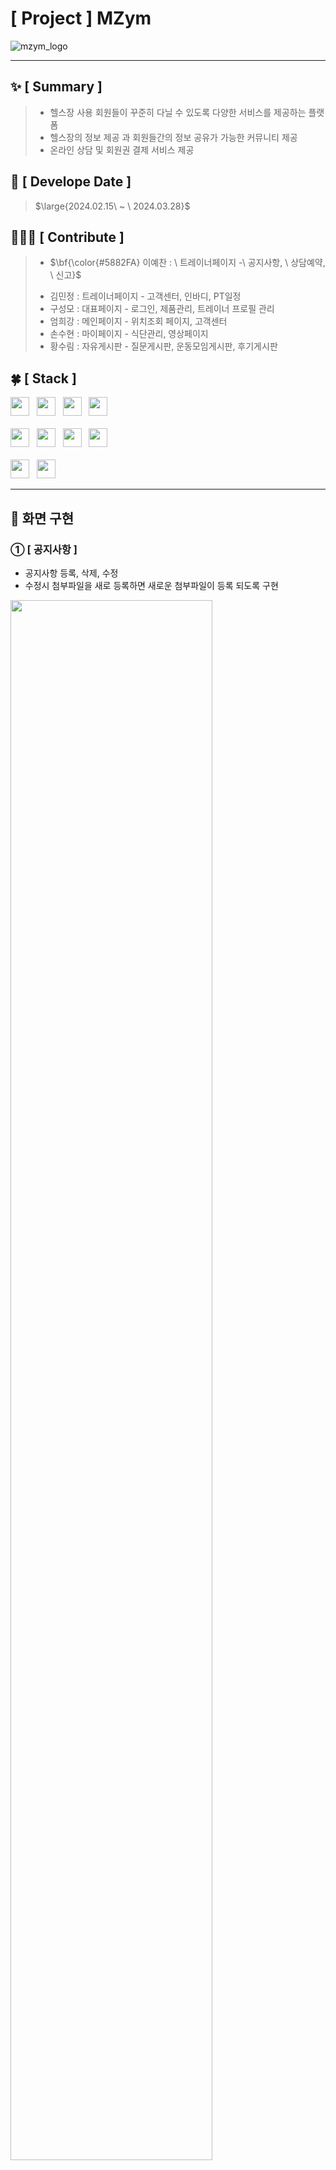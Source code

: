 #  [ Project ] MZym
![mzym_logo](https://github.com/leeyechanbal/MZym/assets/153481748/650fecd3-8730-4ef6-872d-4e1984a01f4b)

***

## :sparkles: [ Summary ]
> - 헬스장 사용 회원들이 꾸준히 다닐 수 있도록 다양한 서비스를 제공하는 플랫폼
> - 헬스장의 정보 제공 과 회원들간의 정보 공유가 가능한 커뮤니티 제공
> - 온라인 상담 및 회원권 결제 서비스 제공 


## :date: [ Develope Date ]
> <p>$\large{2024.02.15\ ~ \ 2024.03.28}$</p>


## 🧑🏻‍💻 [ Contribute ]
> - <p>$\bf{\color{#5882FA} 이예찬 : \ 트레이너페이지 -\  공지사항, \ 상담예약, \ 신고}$</p>
> - 김민정 : 트레이너페이지 - 고객센터, 인바디, PT일정
> - 구성모 : 대표페이지 -  로그인, 제품관리, 트레이너 프로필 관리
> - 엄희강 : 메인페이지 - 위치조회 페이지, 고객센터
> - 손수현 : 마이페이지 - 식단관리, 영상페이지
> - 황수림 : 자유게시판 - 질문게시판, 운동모임게시판, 후기게시판


## :four_leaf_clover: [ Stack ]
<div>
  <img src="https://img.shields.io/badge/html5-E34F26?logo=html5&logoColor=white" height="30px"> &nbsp;
  <img src="https://img.shields.io/badge/css3-1572B6?logo=css3&logoColor=white" height="30px"> &nbsp;
  <img src="https://img.shields.io/badge/javascript-F7DF1E?logo=javascript&logoColor=black" height="30px"> &nbsp;
  <img src="https://img.shields.io/badge/jquery-0769AD?logo=jquery&logoColor=white" height="30px"> <br><br> 
  <img src="https://img.shields.io/badge/visualstudiocode-007ACC?logo=visualstudiocode&logoColor=white" height="30px"> &nbsp;
  <img src="https://img.shields.io/badge/eclipseide-2C2255?logo=eclipseide&logoColor=white" height="30px"> &nbsp;
  <img src="https://img.shields.io/badge/java11-007396?logo=java&logoColor=white" height="30px"> &nbsp;
  <img src="https://img.shields.io/badge/oracle-F80000?logo=visualstudiocode&logoColor=white" height="30px"> <br><br> 
  <img src="https://img.shields.io/badge/github-181717?logo=github&logoColor=white" height="30px"> &nbsp;
  <img src="https://img.shields.io/badge/apachetomcat-F8DC75?logo=apachetomcat&logoColor=black" height="30px"> 
</div>

***

## :whale2: 화면 구현

###  ① [ 공지사항 ]
 - 공지사항 등록, 삭제, 수정
 - 수정시 첨부파일을 새로 등록하면 새로운 첨부파일이 등록 되도록 구현
<img src="https://github.com/leeyechanbal/elJstlProject/assets/153481748/567ea6be-ba9a-4a21-924f-ff14dfce028e"  width="80%"/>
<img src="https://github.com/leeyechanbal/elJstlProject/assets/153481748/f841ca07-d6fa-4ec2-8437-be399c9070af"  width="80%"/>

###  ③ [ 신고 ]
 - 신고된 각 종류 게시글과 댓글의 데이터를 조회 해서 한번에 보여주도록 구현
<img src="https://github.com/leeyechanbal/elJstlProject/assets/153481748/3f1a8460-66af-4483-ab9f-c3ea83b8de1a"  width="80%"/>

###  ② [ 단축키 ]
 - 키보드로 숫자 입력시 입력 받은 값을 이용해서 해당 위치의 공지사항 정보가 보이도록 구현
 - input, textarea에서 숫자 입력에도 작동되는 것을 방지
 <img src="https://github.com/leeyechanbal/elJstlProject/assets/153481748/8b1422dd-293e-4133-9e7c-8fab265d8230"  width="80%"/>
 <br>
 
```
	<script>
	    const te = document.querySelectorAll("textarea");
	    $(document).keydown(function(e){
		    const val = e.key;
		    let check = true;
		    for (let i =0; i < te.length; i++){
			if((te[i] === document.activeElement)){
			    check = false; }
		    }
		    if(check){
			let $t = null;
			if(val != 0){
			    $t = $("#boardcontent tr").eq(Number(val) * 2);   
			} else if (val == 0){
			    $t = $("#boardcontent tr").eq(20);
			}
			$t.css('border', '3px solid #1abc9cc7');
			    $t.addClass('show');
			    $t.siblings().css('border', '0');
			    $t.siblings('.show').removeClass('show'); }
	    }) 
	    })
	</script>

```

<br>

###  ④ [ 첨부파일 ]
 첨부 파일에서 받은 Object타입의 객체를 instanceof을 이용해서 객체를 확인  
 필요한 데이터를 동적으로 생성해서 문자열로 Qurey를 작성해서 DB에 전달
```
	public int insertAttachment(Connection conn, Object obj) {
		PreparedStatement pst = null;
		int result = 0;
		
		String type = null;
		String seq = null;
		Attachment att = null;
		
		
		if (obj instanceof Notice) {
			type = "N";
			seq = "SEQ_NOTICENO.currval";
			att = ((Notice) obj).getAtt();
		} else if(obj instanceof Board){
			type = "B";
			seq = "SEQ_BOARDNO.currval";
			att = ((Board) obj).getAtt();
		} else if(obj instanceof Advice) {
			type = "A";
			seq = "SEQ_ADVICENO.currval";
			att = ((Advice) obj).getAtt();
		}
		
    String sql = "insert into attachment ("
            + "FILE_NO, ATT_NO, ATT_CATEGORY, ORIGIN_NAME, "
            + "CHANGE_NAME, FILE_PATH, UPLORD_DATE, FILE_LEVEL, STATUS"
            + ") values ("
            + "SEQ_ATTACHMENT.nextval, " + seq + ", ?, ?, ?, ?, sysdate, ?, DEFAULT)";
		
		try {
			pst = conn.prepareStatement(sql);
			pst.setString(1, type);
			pst.setString(2, att.getOriginName());
			pst.setString(3, att.getChangeName());
			pst.setString(4, att.getFilePath());
			
			
	        if (att.getFileLevel() != null) {
	            pst.setInt(5, att.getFileLevel());
	        } else {
	            pst.setNull(5, java.sql.Types.NULL);
	            //자바에서 null값을 쿼리문에 전달하는 방법
	        }
			
			
			result = pst.executeUpdate();
		} catch (SQLException e) {
			
			e.printStackTrace();
		}finally {
			close(pst);
		}
		return result;
	}

```
###  ⑤ [ 신고 게시판 불러 오기 ]
DB로 부터 받아온 정보의 pt후기 사진일 경우 list<Attachment>에 2번 데이터를 저장한 후   
이전의 신고 번호 다음 리스트의 신고 번호를 을 비교해서 새로운 List<>을 생성해 받아와  
font단에 전달
```
while(rset.next()) {
  ...

  boolean ch = (count < 2 ) ? true : (list.get(count-1).getReportNo() ==  list.get(count).getReportNo());
  
  if(ch) {
    atList.add(
        new Attachment(
          rset.getString("ORIGIN_NAME")
          , rset.getString("CHANGE_NAME")
          , rset.getString("FILE_PATH")
          , rset.getInt("FILE_LEVEL") )
        );
  } else {
    atList = new ArrayList<Attachment>();
    
    list.get(count).getBoard().setAtList(atList);
    
    atList.add(new Attachment(
            rset.getString("ORIGIN_NAME")
            , rset.getString("CHANGE_NAME")
            , rset.getString("FILE_PATH")
            , rset.getInt("FILE_LEVEL") )
        );
  }
  ...

```
***

## [ retrospect ]
1. API를 찿아보고 적용 했으면 더욱 빠른 개발이 가능 했을 것 같다.
2. 

